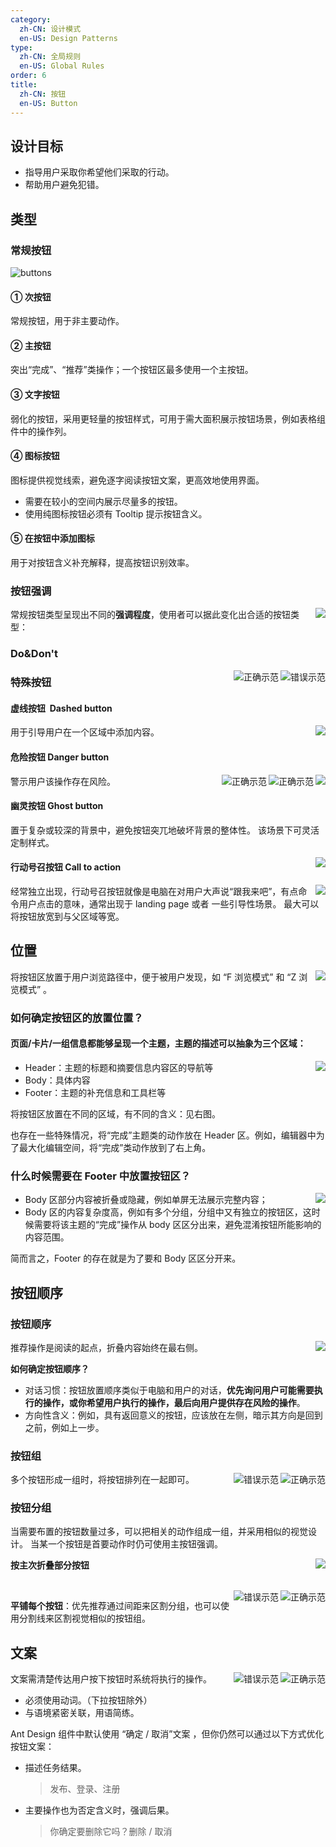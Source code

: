 ```yaml
---
category:
  zh-CN: 设计模式
  en-US: Design Patterns
type:
  zh-CN: 全局规则
  en-US: Global Rules
order: 6
title:
  zh-CN: 按钮
  en-US: Button
---
```


## 设计目标

- 指导用户采取你希望他们采取的行动。
- 帮助用户避免犯错。

## 类型

### 常规按钮

<div>
  <img alt="buttons" src="https://gw.alipayobjects.com/mdn/rms_08e378/afts/img/A*wsXrT7yQH2MAAAAAAAAAAABkARQnAQ">
</div>

#### ① 次按钮

常规按钮，用于非主要动作。

#### ② 主按钮

突出“完成”、“推荐”类操作；一个按钮区最多使用一个主按钮。

#### ③ 文字按钮

弱化的按钮，采用更轻量的按钮样式，可用于需大面积展示按钮场景，例如表格组件中的操作列。

#### ④ 图标按钮

图标提供视觉线索，避免逐字阅读按钮文案，更高效地使用界面。

- 需要在较小的空间内展示尽量多的按钮。
- 使用纯图标按钮必须有 Tooltip 提示按钮含义。

#### ⑤ 在按钮中添加图标

用于对按钮含义补充解释，提高按钮识别效率。

### 按钮强调

<img class="preview-img no-padding" align="right" src="https://gw.alipayobjects.com/mdn/rms_08e378/afts/img/A*guusTZ6ZPxkAAAAAAAAAAABkARQnAQ">

常规按钮类型呈现出不同的**强调程度**，使用者可以据此变化出合适的按钮类型：

### Do&Don't

<img class="preview-img no-padding bad" align="right" src="https://gw.alipayobjects.com/mdn/rms_08e378/afts/img/A*zBtTRq2xbTYAAAAAAAAAAABkARQnAQ" alt="错误示范" description="不要在按钮中放置两个图标。">
<img class="preview-img no-padding good" align="right" src="https://gw.alipayobjects.com/mdn/rms_08e378/afts/img/A*EpwSTpaGPBgAAAAAAAAAAABkARQnAQ" alt="正确示范" description="按照主次展示全部操作。<br>将次要操作收纳至右侧下拉按钮中。">

### 特殊按钮

#### 虚线按钮  Dashed button

<img class="preview-img no-padding" align="right" src="https://gw.alipayobjects.com/mdn/rms_08e378/afts/img/A*gPmNQ6_YCcoAAAAAAAAAAABkARQnAQ">

用于引导用户在一个区域中添加内容。

#### 危险按钮 Danger button

<img class="preview-img no-padding" align="right" src="https://gw.alipayobjects.com/mdn/rms_08e378/afts/img/A*OvNaQJrmqVMAAAAAAAAAAABkARQnAQ">

<img class="preview-img no-padding good" align="right" src="https://gw.alipayobjects.com/mdn/rms_08e378/afts/img/A*ujcXTqJ_IwwAAAAAAAAAAABkARQnAQ" alt="正确示范" description="用户的主要意图是删除，通过红色警示该操作存在风险。">

<img class="preview-img no-padding good" align="right" src="https://gw.alipayobjects.com/mdn/rms_08e378/afts/img/A*o7EySrBPX9oAAAAAAAAAAABkARQnAQ" alt="正确示范" description="当系统不推荐用户执行删除操作时，可将取消按钮设置为主按钮。">

警示用户该操作存在风险。

#### 幽灵按钮 Ghost button

置于复杂或较深的背景中，避免按钮突兀地破坏背景的整体性。
该场景下可灵活定制样式。

<img class="preview-img no-padding" align="right" src="https://gw.alipayobjects.com/mdn/rms_08e378/afts/img/A*-wORTrNJ6YUAAAAAAAAAAABkARQnAQ">

#### 行动号召按钮 Call to action

<img class="preview-img no-padding" align="right" src="https://gw.alipayobjects.com/mdn/rms_08e378/afts/img/A*32zdRqTjDhYAAAAAAAAAAABkARQnAQ">

经常独立出现，行动号召按钮就像是电脑在对用户大声说“跟我来吧”，有点命令用户点击的意味，通常出现于 landing page 或者 一些引导性场景。
最大可以将按钮放宽到与父区域等宽。

## 位置

<img class="preview-img no-padding" align="right" src="https://gw.alipayobjects.com/mdn/rms_08e378/afts/img/A*B8D0RJnirLkAAAAAAAAAAABkARQnAQ">

将按钮区放置于用户浏览路径中，便于被用户发现，如 “F 浏览模式” 和 “Z 浏览模式” 。

### 如何确定按钮区的放置位置？

#### 页面/卡片/一组信息都能够呈现一个主题，主题的描述可以抽象为三个区域：

<img class="preview-img no-padding" align="right" src="https://gw.alipayobjects.com/mdn/rms_08e378/afts/img/A*iVZpRpdN_2AAAAAAAAAAAABkARQnAQ">

- Header：主题的标题和摘要信息内容区的导航等
- Body：具体内容
- Footer：主题的补充信息和工具栏等

将按钮区放置在不同的区域，有不同的含义：见右图。

也存在一些特殊情况，将“完成”主题类的动作放在 Header 区。例如，编辑器中为了最大化编辑空间，将“完成”类动作放到了右上角。

### 什么时候需要在 Footer 中放置按钮区？

<img class="preview-img no-padding" align="right" src="https://gw.alipayobjects.com/mdn/rms_08e378/afts/img/A*KGGWQLCBfm0AAAAAAAAAAABkARQnAQ">

- Body 区部分内容被折叠或隐藏，例如单屏无法展示完整内容；
- Body 区的内容复杂度高，例如有多个分组，分组中又有独立的按钮区，这时候需要将该主题的“完成”操作从 body 区区分出来，避免混淆按钮所能影响的内容范围。

简而言之，Footer 的存在就是为了要和 Body 区区分开来。

## 按钮顺序

### 按钮顺序

<img class="preview-img no-padding" align="right" src="https://gw.alipayobjects.com/mdn/rms_08e378/afts/img/A*NcPDQI3IX8YAAAAAAAAAAABkARQnAQ">

推荐操作是阅读的起点，折叠内容始终在最右侧。

**如何确定按钮顺序？**

- 对话习惯：按钮放置顺序类似于电脑和用户的对话，**优先询问用户可能需要执行的操作，或你希望用户执行的操作，最后向用户提供存在风险的操作**。
- 方向性含义：例如，具有返回意义的按钮，应该放在左侧，暗示其方向是回到之前，例如上一步。

### 按钮组

<img class="preview-img no-padding good" align="right" src="https://gw.alipayobjects.com/mdn/rms_08e378/afts/img/A*tK-AQaE5h1YAAAAAAAAAAABkARQnAQ" alt="正确示范">

<img class="preview-img no-padding bad" align="right" src="https://gw.alipayobjects.com/mdn/rms_08e378/afts/img/A*_gU7ToHiZz4AAAAAAAAAAABkARQnAQ" alt="错误示范" description="连在一起的按钮组在外观上易与 Toggle Button 切换按钮混淆。">

多个按钮形成一组时，将按钮排列在一起即可。

### 按钮分组

当需要布置的按钮数量过多，可以把相关的动作组成一组，并采用相似的视觉设计。
当某一个按钮是首要动作时仍可使用主按钮强调。

<img class="preview-img no-padding" align="right" src="https://gw.alipayobjects.com/mdn/rms_08e378/afts/img/A*x7YsTafH5osAAAAAAAAAAABkARQnAQ">

**按主次折叠部分按钮**

<br />

<img class="preview-img no-padding good" align="right" src="https://gw.alipayobjects.com/mdn/rms_08e378/afts/img/A*Qn-mQKxaQ5kAAAAAAAAAAABkARQnAQ" alt="正确示范">
<img class="preview-img no-padding bad" align="right" src="https://gw.alipayobjects.com/mdn/rms_08e378/afts/img/A*3bUZRbPiVBEAAAAAAAAAAABkARQnAQ" alt="错误示范" description="无需分组时不要使用短竖线分割">

**平铺每个按钮**：优先推荐通过间距来区割分组，也可以使用分割线来区割视觉相似的按钮组。

## 文案

<img class="preview-img no-padding good" align="right" src="https://gw.alipayobjects.com/mdn/rms_08e378/afts/img/A*33KsR66zTY8AAAAAAAAAAABkARQnAQ" alt="正确示范">

<img class="preview-img no-padding bad" align="right" src="https://gw.alipayobjects.com/mdn/rms_08e378/afts/img/A*238RTb4kaPwAAAAAAAAAAABkARQnAQ" alt="错误示范" description="应使用动词">

文案需清楚传达用户按下按钮时系统将执行的操作。

- 必须使用动词。（下拉按钮除外）
- 与语境紧密关联，用语简练。

Ant Design 组件中默认使用 “确定 / 取消”文案 ，但你仍然可以通过以下方式优化按钮文案：

- 描述任务结果。

  > 发布、登录、注册

- 主要操作也为否定含义时，强调后果。
  > 你确定要删除它吗？删除 / 取消
